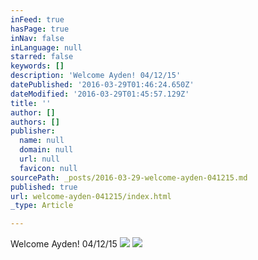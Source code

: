 ```yaml
---
inFeed: true
hasPage: true
inNav: false
inLanguage: null
starred: false
keywords: []
description: 'Welcome Ayden! 04/12/15'
datePublished: '2016-03-29T01:46:24.650Z'
dateModified: '2016-03-29T01:45:57.129Z'
title: ''
author: []
authors: []
publisher:
  name: null
  domain: null
  url: null
  favicon: null
sourcePath: _posts/2016-03-29-welcome-ayden-041215.md
published: true
url: welcome-ayden-041215/index.html
_type: Article

---
```

Welcome Ayden! 04/12/15
![](https://the-grid-user-content.s3-us-west-2.amazonaws.com/3afd8644-1e67-4721-968a-ae6cbf84b15a.jpg)
![](https://the-grid-user-content.s3-us-west-2.amazonaws.com/570ba83d-4c15-4e66-9fce-4db29d284c36.jpg)